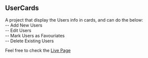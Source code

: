 ## UserCards

A project that display the Users info in cards, and can do the below:\
-- Add New Users\
-- Edit Users\
-- Mark Users as Favouriates\
-- Delete Existing Users

Feel free to check the [Live Page](https://sreemoulichinta.github.io/reactUserCards/#/)